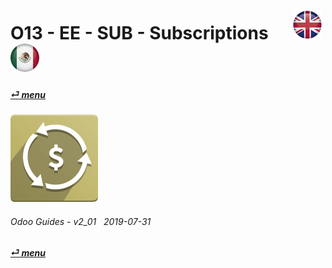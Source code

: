 # O13 - EE - SUB - Subscriptions &nbsp;&nbsp;&nbsp;&nbsp; [![en-uk](/doc/img/en-uk_flag_button_small.png)](/en-uk/o13/ee/sub/en-uk-o13-ee-sub-subscriptions-guides.md) [ ![es-mx](/doc/img/es-mx_flag_button_small.png)](/es-mx/o13/ee/sub/es-mx-o13-ee-sub-subscriptions-guides.md)
#### [_&#x23CE; menu_](/en-uk/o13/ee/en-uk-o13-ee-guides-menu.md)  
### ![sub](/doc/img/sale_subscription.png)
	
###### Odoo Guides - v2_01 &nbsp; 2019-07-31 
**[_&#x23CE; menu_](/en-uk/o13/ee/en-uk-o13-ee-guides-menu.md)**  
